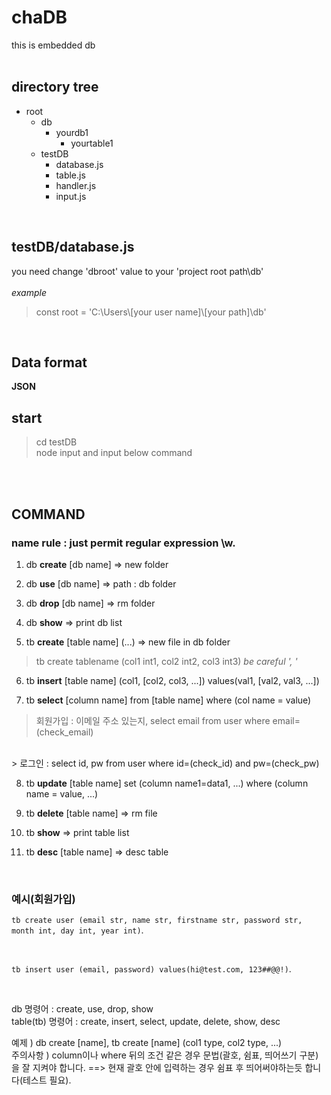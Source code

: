 # chaDB
this is embedded db
<br>
<br>

## directory tree
- root<br>
    - db
        - yourdb1
            - yourtable1
    - testDB
        - database.js
        - table.js
        - handler.js
        - input.js
<br>

## testDB/database.js
you need change 'dbroot' value to your 'project root path\\db'<br>
<br>*example*
> const root = 'C:\\Users\\[your user name]\\[your path]\\db'
<br>

## Data format
**JSON**

## start

> cd testDB<br>
> node input
and input below command 
<br>
<br>

## COMMAND

### name rule : just permit regular expression \w.

1. db **create** [db name] => new folder
2. db **use** [db name] => path : db folder
3. db **drop** [db name] => rm folder
4. db **show** => print db list

5. tb **create** [table name] (...) => new file in db folder<br>
> tb create tablename (col1 int1, col2 int2, col3 int3)  *be careful ', '*

6. tb **insert** [table name] (col1, [col2, col3, ...]) values(val1, [val2, val3, ...])

7. tb **select** [column name] from [table name] where (col name = value)
> 회원가입 : 이메일 주소 있는지, select email from user where email=(check_email)<br>
<br>
> 로그인 : select id, pw from user where id=(check_id) and pw=(check_pw)

8. tb **update** [table name] set (column name1=data1, ...) where (column name = value, ...)

9. tb **delete** [table name] => rm file
10. tb **show**  => print table list
11. tb **desc** [table name] => desc table

<br>

### 예시(회원가입)
`tb create user (email str, name str, firstname str, password str, month int, day int, year int)`.

<br>

`tb insert user (email, password) values(hi@test.com, 123##@@!)`. 


<br>

db 명령어 : create, use, drop, show  
table(tb) 명령어 : create, insert, select, update, delete, show, desc  

예제 ) db create [name], tb create [name] (col1 type, col2 type, ...)  
주의사항 ) column이나 where 뒤의 조건 같은 경우 문법(괄호, 쉼표, 띄어쓰기 구분)을 잘 지켜야 합니다. ==> 현재 괄호 안에 입력하는 경우 쉼표 후 띄어써야하는듯 합니다(테스트 필요). 
